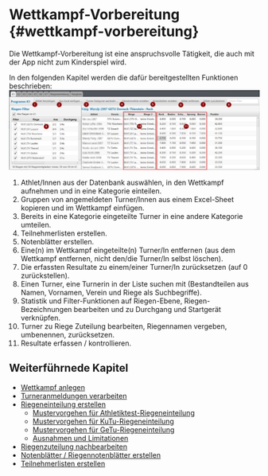 # Wettkampf-Vorbereitung {#wettkampf-vorbereitung}

Die Wettkampf-Vorbereitung ist eine anspruchsvolle Tätigkeit, die auch mit der App nicht zum Kinderspiel wird.

In den folgenden Kapitel werden die dafür bereitgestellten Funktionen beschrieben:
![Wettkampf vorbereiten - Übersicht der Funktionen](/assets/wettkampf-vorbereitung.png)
1.  Athlet/Innen aus der Datenbank auswählen, in den Wettkampf aufnehmen und in eine Kategorie einteilen.
2.  Gruppen von angemeldeten Turner/Innen aus einem Excel-Sheet kopieren und im Wettkampf einfügen.
3.  Bereits in eine Kategorie eingeteilte Turner in eine andere Kategorie umteilen.
4.  Teilnehmerlisten erstellen.
5.  Notenblätter erstellen.
6.  Eine(n) im Wettkampf eingeteilte(n) Turner/In entfernen (aus dem Wettkampf entfernen, nicht den/die Turner/In selbst löschen).
7.  Die erfassten Resultate zu einem/einer Turner/In zurücksetzen (auf 0 zurückstellen).
8.  Einen Turner, eine Turnerin in der Liste suchen mit (Bestandteilen aus Namen, Vornamen, Verein und Riege als Suchbegriffe).
9.  Statistik und Filter-Funktionen auf Riegen-Ebene, Riegen-Bezeichnungen bearbeiten und zu Durchgang und Startgerät verknüpfen.
10.  Turner zu Riege Zuteilung bearbeiten, Riegennamen vergeben, umbenennen, zurücksetzen.
11.  Resultate erfassen / kontrollieren.

## Weiterführnede Kapitel
  * [Wettkampf anlegen](wettkampf_anlegen.md)
  * [Turneranmeldungen verarbeiten](turneranmeldungen_verarbeiten.md)
  * [Riegeneinteilung erstellen](riegeneinteilung_erstellen.md)
    * [Mustervorgehen für Athletiktest-Riegeneinteilung](riegeneinteilung_erstellen_mustervorgehen_att.md)
    * [Mustervorgehen für KuTu-Riegeneinteilung](riegeneinteilung_erstellen_mustervorgehen_kutu.md)
    * [Mustervorgehen für GeTu-Riegeneinteilung](riegeneinteilung_erstellen_mustervorgehen_getu.md)
    * [Ausnahmen und Limitationen](riegeneinteilung_erstellen.md#ausnahmen-limitationen)
  * [Riegenzuteilung nachbearbeiten](riegenzuteilung_nachbearbeiten.md)
  * [Notenblätter / Riegennotenblätter erstellen](notenblatter__riegennotenblatter_erstellen.md)
  * [Teilnehmerlisten erstellen](teilnehmerlisten_erstellen.md)

